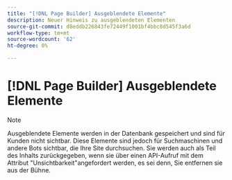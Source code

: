 ```yaml
---
title: "[!DNL Page Builder] Ausgeblendete Elemente"
description: Neuer Hinweis zu ausgeblendeten Elementen
source-git-commit: d8eddb226843fe72449f1001bf4bbc8d545f3a6d
workflow-type: tm+mt
source-wordcount: '62'
ht-degree: 0%

---
```


# [!DNL Page Builder] Ausgeblendete Elemente

>[!NOTE]
>
>Ausgeblendete Elemente werden in der Datenbank gespeichert und sind für Kunden nicht sichtbar. Diese Elemente sind jedoch für Suchmaschinen und andere Bots sichtbar, die Ihre Site durchsuchen. Sie werden auch als Teil des Inhalts zurückgegeben, wenn sie über einen API-Aufruf mit dem Attribut &quot;Unsichtbarkeit&quot;angefordert werden, es sei denn, Sie entfernen sie aus der Bühne.
